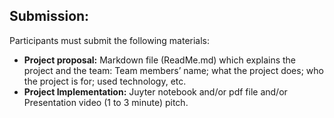 ## Submission:

Participants must submit the following materials: 

- **Project proposal:** Markdown file (ReadMe.md) which explains the project and the team: Team members’ name; what the project does; who the project is for; used technology, etc. 
- **Project Implementation:** Juyter notebook and/or pdf file and/or Presentation video (1 to 3 minute) pitch.
